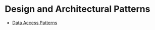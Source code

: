 Design and Architectural Patterns
=================================

* [Data Access Patterns](Data-Access-Patterns.md)
